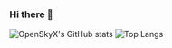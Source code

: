 ### Hi there 👋

<!--
**OpenSkyX/OpenSkyX** is a ✨ _special_ ✨ repository because its `README.md` (this file) appears on your GitHub profile.

Here are some ideas to get you started:

- 🔭 I’m currently working on ...
- 🌱 I’m currently learning ...
- 👯 I’m looking to collaborate on ...
- 🤔 I’m looking for help with ...
- 💬 Ask me about ...
- 📫 How to reach me: ...
- 😄 Pronouns: ...
- ⚡ Fun fact: ...
-->
![OpenSkyX's GitHub stats](https://github-readme-stats.vercel.app/api?username=OpenSkyX&count_private=true&show_icons=true&theme=tokyonight) 
![Top Langs](https://github-readme-stats.vercel.app/api/top-langs/?username=OpenSkyX&count_private=true&show_icons=true&theme=tokyonight)
